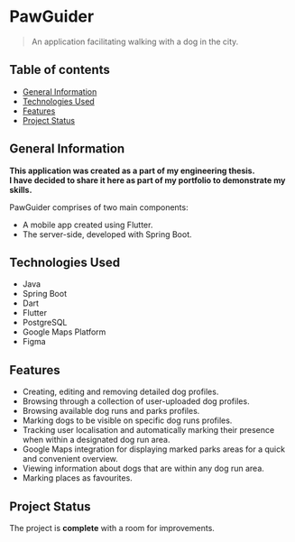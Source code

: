 # PawGuider

> An application facilitating walking with a dog in the city.

## Table of contents

* [General Information](#general-information)
* [Technologies Used](#technologies-used)
* [Features](#features)
* [Project Status](#project-status)

## General Information

**This application was created as a part of my engineering thesis.\
I have decided to share it here as part of my portfolio to demonstrate my skills.**

PawGuider comprises of two main components:
- A mobile app created using Flutter.
- The server-side, developed with Spring Boot.

## Technologies Used

- Java
- Spring Boot
- Dart
- Flutter
- PostgreSQL
- Google Maps Platform
- Figma

## Features

- Creating, editing and removing detailed dog profiles.
- Browsing through a collection of user-uploaded dog profiles.
- Browsing available dog runs and parks profiles.
- Marking dogs to be visible on specific dog runs profiles.
- Tracking user localisation and automatically marking their presence when within a designated dog run area.
- Google Maps integration for displaying marked parks areas for a quick and convenient overview.
- Viewing information about dogs that are within any dog run area.
- Marking places as favourites.

## Project Status

The project is **complete** with a room for improvements.

